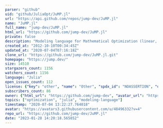 ```yaml
---
parser: "github"
uid: "github/JuliaOpt/JuMP.jl"
url: "https://api.github.com/repos/jump-dev/JuMP.jl"
name: "JuMP.jl"
full_name: "jump-dev/JuMP.jl"
html_url: "https://github.com/jump-dev/JuMP.jl"
private: false
description: "Modeling language for Mathematical Optimization (linear, mixed-integer, conic, semidefinite, nonlinear)"
created_at: "2012-10-10T00:34:45Z"
updated_at: "2020-07-04T07:16:18Z"
clone_url: "https://github.com/jump-dev/JuMP.jl.git"
homepage: "https://jump.dev/"
size: 14510
stargazers_count: 1156
watchers_count: 1156
language: "Julia"
open_issues_count: 112
license: {"key": "other", "name": "Other", "spdx_id": "NOASSERTION", "url": null, "node_id": "MDc6TGljZW5zZTA="}
subscribers_count: 86
owner: {"html_url": "https://github.com/jump-dev", "avatar_url": "https://avatars3.githubusercontent.com/u/48496332?v=4", "login": "jump-dev", "type": "Organization"}
topics: ["optimization", "julia", "modeling-language"]
timestamp: "2020-07-04 13:22:27.764018"
avatar: "https://avatars3.githubusercontent.com/u/48496332?v=4"
repo_url: "https://github.com/jump-dev/JuMP.jl"
date: "2023-01-28 14:20:18.565852"
---
```

